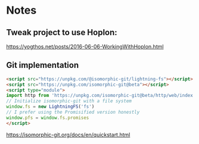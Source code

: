 # Notes

## Tweak project to use Hoplon:

https://yogthos.net/posts/2016-06-06-WorkingWithHoplon.html


## Git implementation

```html
<script src="https://unpkg.com/@isomorphic-git/lightning-fs"></script>
<script src="https://unpkg.com/isomorphic-git@beta"></script>
<script type="module">
import http from 'https://unpkg.com/isomorphic-git@beta/http/web/index.js'
// Initialize isomorphic-git with a file system
window.fs = new LightningFS('fs')
// I prefer using the Promisified version honestly
window.pfs = window.fs.promises
</script>
```

https://isomorphic-git.org/docs/en/quickstart.html

